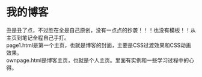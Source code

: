 # 我的博客
丑是丑了点，不过胜在全是自己原创，没有一点点的抄袭！！！也没有模板！！从主页到笔记全程自己手打。    
page1.html是第一个主页，也就是博客的封面，主要是CSS过渡效果和CSS动画效果。     
ownpage.html是博客主页，也就是个人主页。里面有实例和一些学习过程中的心得。    

